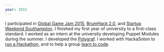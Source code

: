 ```yaml
---
year: 2015
---
```

I participated in 
[Global Game Jam 2015](http://globalgamejam.org/2015/jam-sites/university-southampton/games), 
[BrumHack 2.0](https://www.flickr.com/photos/manoj-nathwani/sets/72157649306762004/), 
and [Startup Weekend Southampton](https://scontent-lhr3-1.xx.fbcdn.net/t31.0-8/11154623_648036368662223_5618728833738403969_o.jpg).
I finished my first year of university to a first-class standard. 
I worked as an intern at the university developing Puppet Modules during the summer.
I developed the [Polygraf](/2015/12/29/polygraf/).
I worked with HackaSoton to
[run a Hackathon](https://www.facebook.com/HackaSoton/photos/?tab=album&album_id=726820240783835),
and to help a group [learn to code](https://github.com/Jetroid/l2c).




